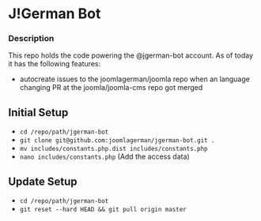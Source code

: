 J!German Bot
======================================

### Description

This repo holds the code powering the @jgerman-bot account. As of today it has the following features:
- autocreate issues to the joomlagerman/joomla repo when an language changing PR at the joomla/joomla-cms repo got merged

## Initial Setup

- `cd /repo/path/jgerman-bot`
- `git clone git@github.com:joomlagerman/jgerman-bot.git .`
- `mv includes/constants.php.dist includes/constants.php`
- `nano includes/constants.php` (Add the access data)

## Update Setup

- `cd /repo/path/jgerman-bot`
- `git reset --hard HEAD && git pull origin master`
